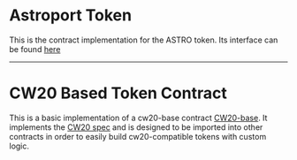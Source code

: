 # Astroport Token

This is the contract implementation for the ASTRO token. Its interface can be found [here](../../packages/token/README.md)

---

# CW20 Based Token Contract

This is a basic implementation of a cw20-base contract [CW20-base](https://github.com/CosmWasm/cw-plus/tree/main/contracts/cw20-base). It implements the [CW20 spec](https://github.com/CosmWasm/cosmwasm-plus/tree/master/packages/cw20) and is designed to be imported into other contracts in order to easily build cw20-compatible tokens with custom logic.
